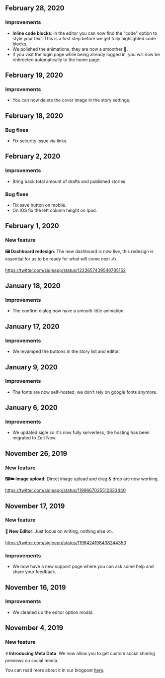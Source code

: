 ## February 28, 2020

### Improvements

- **Inline code blocks**: In the editor you can now find the "code" option to style your text. This is a first step before we get fully highlighted code blocks.
- We polished the animations, they are now a smoother 🎨.
- If you visit the login page while being already logged in, you will now be redirected automatically to the home page.

## February 19, 2020

### Improvements

- You can now delete the cover image in the story settings.

## February 18, 2020

### Bug fixes

- Fix security issue via links.

## February 2, 2020

### Improvements

- Bring back total amount of drafts and published stories.

### Bug fixes

- Fix save button on mobile.
- On IOS fix the left column height on Ipad.

## February 1, 2020

### New feature

**🖼️ Dashboard redesign**: The new dashboard is now live, this redesign is essential for us to be ready for what will come next ✍️.

https://twitter.com/sigleapp/status/1223657439540785152

## January 18, 2020

### Improvements

- The confirm dialog now have a smooth little animation.

## January 17, 2020

### Improvements

- We revamped the buttons in the story list and editor.

## January 9, 2020

### Improvements

- The fonts are now self-hosted, we don't rely on google fonts anymore.

## January 6, 2020

### Improvements

- We updated sigle so it's now fully serverless, the hosting has been migrated to Zeit Now.

## November 26, 2019

### New feature

**🖼️☁️ Image upload**: Direct image upload and drag & drop are now working.

https://twitter.com/sigleapp/status/1199667035510333440

## November 17, 2019

### New feature

**🎨 New Editor**: Just focus on writing, nothing else ✍️.

https://twitter.com/sigleapp/status/1196424198438244353

### Improvements

- We now have a new support page where you can ask some help and share your feedback.

## November 16, 2019

### Improvements

- We cleaned up the editor option modal.

## November 4, 2019

### New feature

**⚡ Introducing Meta Data**: We now allow you to get custom social sharing previews on social media.

You can read more about it in our blogpost [here](https://app.sigle.io/sigleapp.id.blockstack/Qk5y5A0yvSXOwIbB6SlMc).
